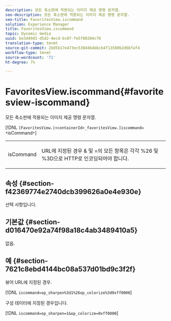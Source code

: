 ```yaml
---
description: 모든 축소판에 적용되는 이미지 제공 명령 문자열.
seo-description: 모든 축소판에 적용되는 이미지 제공 명령 문자열.
seo-title: FavoritesView.iscommand
solution: Experience Manager
title: FavoritesView.iscommand
topic: Dynamic media
uuid: be3d49d1-d5d2-4ecd-bc8f-fe5f80204c76
translation-type: tm+mt
source-git-commit: 2bd5b17e473ec53844b4bbcb4f13580b2d6bfaf4
workflow-type: tm+mt
source-wordcount: '71'
ht-degree: 7%

---
```



# FavoritesView.iscommand{#favoritesview-iscommand}

모든 축소판에 적용되는 이미지 제공 명령 문자열.

[!DNL `[FavoritesView.|<containerId>_favoritesView.]iscommand= *`isCommand`*`]

<table id="table_2B109D2F91E64B5382B31921C3780FA5"> 
 <tbody> 
  <tr> 
   <td colname="col1"> <p><span class="codeph"><span class="varname"> isCommand</span></span> </p> </td> 
   <td colname="col2"> <p> URL에 지정된 경우 <span class="codeph"> &amp;</span> 및 <span class="codeph"> =</span>의 모든 항목은 각각 <span class="codeph"> %26</span> 및 <span class="codeph"> %3D</span>으로 HTTP로 인코딩되어야 합니다. </p> </td> 
  </tr> 
 </tbody> 
</table>

## 속성 {#section-f42369774e2740dcb399626a0e4e930e}

선택 사항입니다.

## 기본값 {#section-d016470e92a74f98a18c4ab3489410a5}

없음.

## 예 {#section-7621c8ebd4144bc08a537d01bd9c3f2f}

뷰어 URL에 지정된 경우.

[!DNL `iscommand=op_sharpen%3d1%26op_colorize%3d0xff0000`]

구성 데이터에 지정된 경우입니다.

[!DNL `iscommand=op_sharpen=1&op_colorize=0xff0000`]
